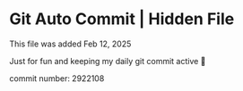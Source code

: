 # Git Auto Commit | Hidden File

This file was added Feb 12, 2025

Just for fun and keeping my daily git commit active 🤪

commit number: 2922108
